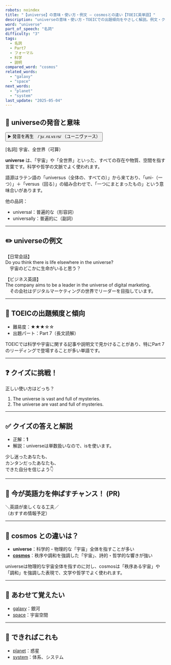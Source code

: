 ```yaml
---
robots: noindex
title: "【universe】の意味・使い方・例文 ― cosmosとの違い【TOEIC英単語】"
description: "universeの意味・使い方・TOEICでの出題傾向をやさしく解説。例文・クイズ付きでcosmosとの違いもわかりやすく学べます。"
word: "universe"
part_of_speech: "名詞"
difficulty: "3"
tags:
  - 名詞
  - Part7
  - フォーマル
  - 科学
  - 説明
compared_word: "cosmos"
related_words:
  - "galaxy"
  - "space"
next_words:
  - "planet"
  - "system"
last_update: "2025-05-04"
---
```


## 🔰 universeの発音と意味

<button class="play-audio" onclick="playTTS('universe')">
  <span class="play-audio-main">
    ▶️ 発音を再生　/ˈjuː.nɪ.vɜːrs/
  </span>
  <span class="play-audio-sub">
    （ユーニヴァース）
  </span>
</button>

[名詞] 宇宙、全世界（可算）

**universe** は、「宇宙」や「全世界」といった、すべての存在や物質、空間を指す言葉です。科学や哲学の文脈でよく使われます。

語源はラテン語の「universus（全体の、すべての）」から来ており、「uni-（一つ）」＋「versus（回る）」の組み合わせで、「一つにまとまったもの」という意味合いがあります。

他の品詞：  
- universal：普遍的な（形容詞）
- universally：普遍的に（副詞）

---

## ✏️ universeの例文

【日常会話】  
Do you think there is life elsewhere in the universe?  
　宇宙のどこかに生命がいると思う？

【ビジネス英語】  
The company aims to be a leader in the universe of digital marketing.  
　その会社はデジタルマーケティングの世界でリーダーを目指しています。

---

## 🎯 TOEICの出題頻度と傾向

- 難易度：★★★☆☆
- 出題パート：Part 7（長文読解）

TOEICでは科学や宇宙に関する記事や説明文で見かけることがあり、特にPart 7のリーディングで登場することが多い単語です。

---

## ❓ クイズに挑戦！

正しい使い方はどっち？

1. The universe is vast and full of mysteries.  
2. The universe are vast and full of mysteries.

---

## ✅ クイズの答えと解説

- 正解：**1**
- 解説：universeは単数扱いなので、isを使います。

少し迷ったあなたも、  
カンタンだったあなたも、  
できた自分を信じよう👇️

---

## 🚀 今が英語力を伸ばすチャンス！ (PR)

<div class="info-center">
＼英語が楽しくなる工夫／<br>  
（おすすめ情報予定）
</div>

---

## 🤔  cosmos との違いは？

- **universe**：科学的・物理的な「宇宙」全体を指すことが多い
- **[cosmos](/cosmos)**：秩序や調和を強調した「宇宙」、詩的・哲学的な響きが強い

universeは物理的な宇宙全体を指すのに対し、cosmosは「秩序ある宇宙」や「調和」を強調した表現で、文学や哲学でよく使われます。

---

## 🧩 あわせて覚えたい

- [galaxy](/galaxy)：銀河
- [space](/space)：宇宙空間

---

## 📖 できればこれも

- [planet](/planet)：惑星
- [system](/system)：体系、システム

<!-- cvid: aid49_bid25 -->
